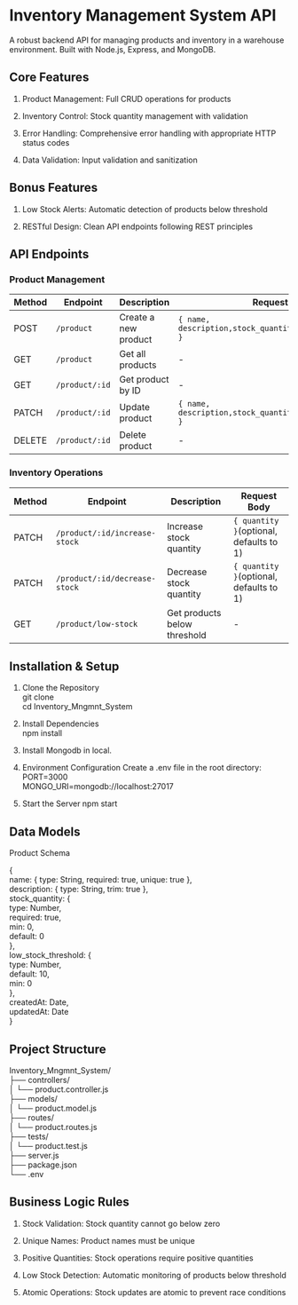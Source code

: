 # Inventory Management System API
A robust backend API for managing products and inventory in a warehouse environment. Built with Node.js, Express, and MongoDB.


## Core Features
1. Product Management: Full CRUD operations for products

2. Inventory Control: Stock quantity management with validation

3. Error Handling: Comprehensive error handling with appropriate HTTP status codes

4. Data Validation: Input validation and sanitization

## Bonus Features
1. Low Stock Alerts: Automatic detection of products below threshold

2. RESTful Design: Clean API endpoints following REST principles


## API Endpoints

### Product Management

| Method | Endpoint       | Description          | Request Body |
|--------|----------------|----------------------|--------------|
| POST   | `/product`     | Create a new product | `{ name, description,stock_quantity,low_stock_threshold }` |
| GET    | `/product`     | Get all products     | - |
| GET    | `/product/:id` | Get product by ID    | - |
| PATCH  | `/product/:id` | Update product       | `{ name, description,stock_quantity,low_stock_threshold }` |
| DELETE | `/product/:id` | Delete product       | - |


### Inventory Operations

| Method | Endpoint                       | Description                 | Request Body |
|--------|--------------------------------|-----------------------------|--------------|
| PATCH  | `/product/:id/increase-stock`  | Increase stock quantity     | `{ quantity }`(optional, defaults to 1) |
| PATCH  | `/product/:id/decrease-stock`  | Decrease stock quantity     | `{ quantity }`(optional, defaults to 1) |
| GET    | `/product/low-stock`           | Get products below threshold | - |


## Installation & Setup

1. Clone the Repository<br>
  git clone <repository-url><br>
  cd Inventory_Mngmnt_System<br>

2. Install Dependencies<br>
   npm install

3. Install Mongodb in local. 

4. Environment Configuration
  Create a .env file in the root directory:<br>
  PORT=3000<br>
  MONGO_URI=mongodb://localhost:27017<br>

5. Start the Server
   npm start


## Data Models
Product Schema

{<br>
  name: { type: String, required: true, unique: true },<br>
  description: { type: String, trim: true },<br>
  stock_quantity: { <br>
    type: Number, <br>
    required: true, <br>
    min: 0,<br>
    default: 0<br>
  },<br>
  low_stock_threshold: {<br>
    type: Number,<br>
    default: 10,<br>
    min: 0<br>
  },<br>
  createdAt: Date,<br>
  updatedAt: Date<br>
}<br>


## Project Structure

Inventory_Mngmnt_System/<br>
├── controllers/<br>
│   └── product.controller.js<br>
├── models/<br>
│   └── product.model.js<br>
├── routes/<br>
│   └── product.routes.js<br>
├── tests/<br>
│   └── product.test.js<br>
├── server.js<br>
├── package.json<br>
└── .env<br>


##  Business Logic Rules

1. Stock Validation: Stock quantity cannot go below zero

2. Unique Names: Product names must be unique

3. Positive Quantities: Stock operations require positive quantities

4. Low Stock Detection: Automatic monitoring of products below threshold

5. Atomic Operations: Stock updates are atomic to prevent race conditions